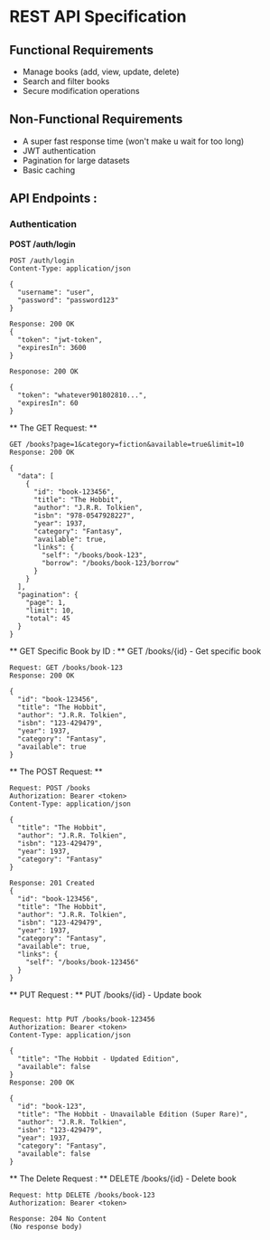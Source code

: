 # REST API Specification

## Functional Requirements
- Manage books (add, view, update, delete)
- Search and filter books
- Secure modification operations

## Non-Functional Requirements  
- A super fast response time (won't make u wait for too long)
- JWT authentication
- Pagination for large datasets
- Basic caching

## API Endpoints :

### Authentication
**POST /auth/login**
```http
POST /auth/login
Content-Type: application/json

{
  "username": "user",
  "password": "password123"
}

Response: 200 OK
{
  "token": "jwt-token",
  "expiresIn": 3600
}

Responose: 200 OK

{
  "token": "whatever901802810...",
  "expiresIn": 60
}

```
** The GET Request: **
```http
GET /books?page=1&category=fiction&available=true&limit=10
Response: 200 OK

{
  "data": [
    {
      "id": "book-123456",
      "title": "The Hobbit",
      "author": "J.R.R. Tolkien",
      "isbn": "978-0547928227",
      "year": 1937,
      "category": "Fantasy",
      "available": true,
      "links": {
        "self": "/books/book-123",
        "borrow": "/books/book-123/borrow"
      }
    }
  ],
  "pagination": {
    "page": 1,
    "limit": 10,
    "total": 45
  }
}
```
** GET Specific Book by ID : **
GET /books/{id} - Get specific book
```http
Request: GET /books/book-123
Response: 200 OK

{
  "id": "book-123456",
  "title": "The Hobbit",
  "author": "J.R.R. Tolkien",
  "isbn": "123-429479",
  "year": 1937,
  "category": "Fantasy",
  "available": true
}
```

** The POST Request: **
```http
Request: POST /books
Authorization: Bearer <token>
Content-Type: application/json

{
  "title": "The Hobbit",
  "author": "J.R.R. Tolkien",
  "isbn": "123-429479",
  "year": 1937,
  "category": "Fantasy"
}

Response: 201 Created
{
  "id": "book-123456",
  "title": "The Hobbit",
  "author": "J.R.R. Tolkien",
  "isbn": "123-429479", 
  "year": 1937,
  "category": "Fantasy",
  "available": true,
  "links": {
    "self": "/books/book-123456"
  }
}
```
** PUT Request : **
PUT /books/{id} - Update book
```http

Request: http PUT /books/book-123456
Authorization: Bearer <token>
Content-Type: application/json

{
  "title": "The Hobbit - Updated Edition",
  "available": false
}
Response: 200 OK

{
  "id": "book-123",
  "title": "The Hobbit - Unavailable Edition (Super Rare)",
  "author": "J.R.R. Tolkien",
  "isbn": "123-429479",
  "year": 1937,
  "category": "Fantasy",
  "available": false
}
```
** The Delete Request : **
DELETE /books/{id} - Delete book

```http
Request: http DELETE /books/book-123
Authorization: Bearer <token>

Response: 204 No Content
(No response body)
```
